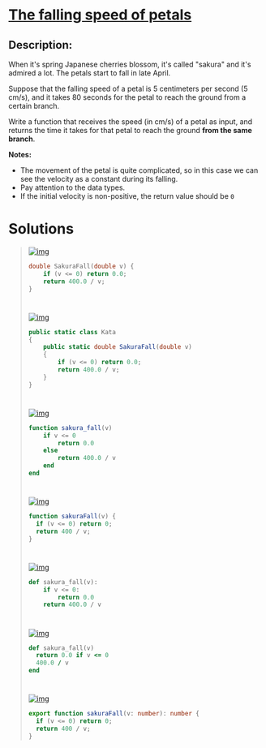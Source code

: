 # [**The falling speed of petals**](https://www.codewars.com/kata/5a0be7ea8ba914fc9c00006b)

## **Description:**
When it's spring Japanese cherries blossom, it's called "sakura" and it's admired a lot. The petals start to fall in late April.

Suppose that the falling speed of a petal is 5 centimeters per second (5 cm/s), and it takes 80 seconds for the petal to reach the ground from a certain branch.

Write a function that receives the speed (in cm/s) of a petal as input, and returns the time it takes for that petal to reach the ground **from the same branch**.

**Notes:**
- The movement of the petal is quite complicated, so in this case we can see the velocity as a constant during its falling.
- Pay attention to the data types.
- If the initial velocity is non-positive, the return value should be `0`

# **Solutions**

>
> [![img](https://cdn.iconscout.com/icon/free/png-512/free-c-icon-svg-png-download-226082.png?f=webp&w=24)](https://www.codewars.com/kata/5a0be7ea8ba914fc9c00006b/train/cpp)  
> ```cpp
> double SakuraFall(double v) {
>     if (v <= 0) return 0.0;
>     return 400.0 / v;
> }
> ```
> #
> [![img](https://cdn.iconscout.com/icon/free/png-512/free-csharp-icon-svg-png-download-1175241.png?f=webp&w=24)](https://www.codewars.com/kata/5a0be7ea8ba914fc9c00006b/train/csharp)
> ```cs
> public static class Kata
> {
>     public static double SakuraFall(double v)
>     {
>         if (v <= 0) return 0.0;
>         return 400.0 / v;
>     }
> }
> ```
> #
> [![img](https://cdn.iconscout.com/icon/free/png-512/free-julia-logo-icon-svg-png-download-2284963.png?f=webp&w=24)](https://www.codewars.com/kata/5a0be7ea8ba914fc9c00006b/train/julia)
> ```jl
> function sakura_fall(v)
>     if v <= 0
>         return 0.0
>     else
>         return 400.0 / v
>     end
> end
> ```
> #
> [![img](https://cdn.iconscout.com/icon/free/png-512/free-javascript-icon-svg-png-download-225993.png?f=webp&w=24)](https://www.codewars.com/kata/5a0be7ea8ba914fc9c00006b/train/javascript)
> ```js
> function sakuraFall(v) {
>   if (v <= 0) return 0;
>   return 400 / v;
> }
> ```
> #
> [![img](https://cdn.iconscout.com/icon/free/png-512/free-python-icon-svg-png-download-226051.png?f=webp&w=24)](https://www.codewars.com/kata/54bebed0d5b56c5b2600027f/train/python)
> ```py
> def sakura_fall(v):
>     if v <= 0:
>         return 0.0
>     return 400.0 / v
> ```
> #
> [![img](https://cdn.iconscout.com/icon/free/png-512/free-ruby-icon-svg-png-download-1175101.png?f=webp&w=24)](https://www.codewars.com/kata/54bebed0d5b56c5b2600027f/train/ruby)
> ```rb
> def sakura_fall(v)
>   return 0.0 if v <= 0
>   400.0 / v
> end
> ```
> #
> [![img](https://cdn.iconscout.com/icon/free/png-512/free-typescript-icon-svg-png-download-2945272.png?f=webp&w=24)](https://www.codewars.com/kata/54bebed0d5b56c5b2600027f/train/typescript)
> ```ts
> export function sakuraFall(v: number): number {
>   if (v <= 0) return 0;
>   return 400 / v;
> }
> ```
> #
>